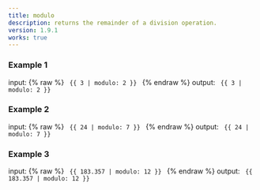 ```yaml
---
title: modulo
description: returns the remainder of a division operation.
version: 1.9.1
works: true
---
```

### Example 1
input: {% raw %}
<code>
{{ 3 | modulo: 2 }}
</code>
{% endraw %}
output:
<code>
{{ 3 | modulo: 2 }}
</code>

### Example 2
input: {% raw %}
<code>
{{ 24 | modulo: 7 }}
</code>
{% endraw %}
output:
<code>
{{ 24 | modulo: 7 }}
</code>

### Example 3
input: {% raw %}
<code>
{{ 183.357 | modulo: 12 }}
</code>
{% endraw %}
output:
<code>
{{ 183.357 | modulo: 12 }}
</code>